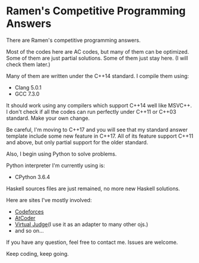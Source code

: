 # Ramen's Competitive Programming Answers

There are Ramen's competitive programming answers.

Most of the codes here are AC codes, but many of them can be optimized. Some of them are just partial solutions. Some of them just stay here. (I will check them later.)

Many of them are written under the C++14 standard. I compile them using:

- Clang 5.0.1
- GCC 7.3.0

It should work using any compilers which support C++14 well like MSVC++. I don't check if all the codes can run perfectly under C++11 or C++03 standard. Make your own change.

Be careful, I'm moving to C++17 and you will see that my standard answer template include some new feature in C++17. All of its feature support C++11 and above, but only partial support for the older standard.

Also, I begin using Python to solve problems.

Python interpreter I'm currently using is:

- CPython 3.6.4

Haskell sources files are just remained, no more new Haskell solutions.

Here are sites I've mostly involved:

- [Codeforces](http://codeforces.com/)
- [AtCoder](http://atcoder.jp/)
- [Virtual Judge](https://vjudge.net/)(I use it as an adapter to many other ojs.)
- and so on...

If you have any question, feel free to contact me. Issues are welcome.

Keep coding, keep going.